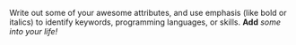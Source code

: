 Write out some of your awesome attributes, and use emphasis (like bold or italics) to identify keywords, programming languages, or skills. 
**Add** _some into your life!_

